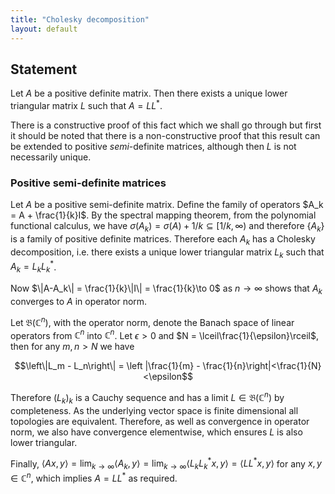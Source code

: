 ```yaml
---
title: "Cholesky decomposition"
layout: default
---
```


## Statement

Let $A$ be a positive definite matrix. Then there exists a unique lower triangular matrix $L$ such that $A = LL^*$.

There is a constructive proof of this fact which we shall go through but first it should be noted that there is a non-constructive proof that this result can be extended to positive *semi*-definite matrices, although then $L$ is not necessarily unique.

### Positive semi-definite matrices

Let $A$ be a positive semi-definite matrix. Define the family of operators $A_k = A + \frac{1}{k}I$. By the spectral mapping theorem, from the polynomial functional calculus, we have $\sigma(A_k)=\sigma(A)+1/k\subseteq[1/k,\infty)$ and therefore $\{A_k\}$ is a family of positive definite matrices. Therefore each $A_k$ has a Cholesky decomposition, i.e. there exists a unique lower triangular matrix $L_k$ such that $A_k = L_kL_k^*$.

Now $\|A-A_k\| = \frac{1}{k}\|I\| = \frac{1}{k}\to 0$ as $n\to\infty$ shows that $A_k$ converges to $A$ in operator norm.

Let $\mathfrak{B}(\mathbb{C}^n)$, with the operator norm, denote the Banach space of linear operators from $\mathbb{C}^n$ into $\mathbb{C}^n$. Let $\epsilon > 0$ and $N = \lceil\frac{1}{\epsilon}\rceil$, then for any $m,n>N$ we have

$$\left\|L_m - L_n\right\| = \left |\frac{1}{m} - \frac{1}{n}\right|<\frac{1}{N}<\epsilon$$

Therefore $(L_k)_k$ is a Cauchy sequence and has a limit $L\in\mathfrak{B}(\mathbb{C}^n)$ by completeness. As the underlying vector space is finite dimensional all topologies are equivalent. Therefore, as well as convergence in operator norm, we also have convergence elementwise, which ensures $L$ is also lower triangular.

Finally, $\langle Ax,y\rangle = \lim_{k\to\infty}\langle A_k,y\rangle = \lim_{k\to\infty}\langle L_kL_k^*x,y\rangle = \langle LL^*x,y\rangle$ for any $x,y\in\mathbb{C}^n$, which implies $A = LL^*$ as required.